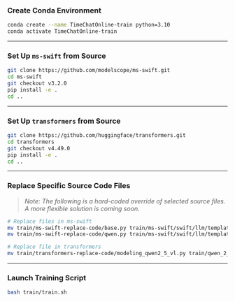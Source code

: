 ### Create Conda Environment

```bash
conda create --name TimeChatOnline-train python=3.10
conda activate TimeChatOnline-train
````

---

### Set Up `ms-swift` from Source

```bash
git clone https://github.com/modelscope/ms-swift.git
cd ms-swift
git checkout v3.2.0
pip install -e .
cd ..
```

---

### Set Up `transformers` from Source

```bash
git clone https://github.com/huggingface/transformers.git
cd transformers
git checkout v4.49.0
pip install -e .
cd ..
```

---

### Replace Specific Source Code Files

> *Note: The following is a hard-coded override of selected source files. A more flexible solution is coming soon.*

```bash
# Replace files in ms-swift
mv train/ms-swift-replace-code/base.py train/ms-swift/swift/llm/template/base.py
mv train/ms-swift-replace-code/qwen.py train/ms-swift/swift/llm/template/template/qwen.py

# Replace file in transformers
mv train/transformers-replace-code/modeling_qwen2_5_vl.py train/qwen_2_5/transformers/src/transformers/models/qwen2_5_vl/modeling_qwen2_5_vl.py
```

---

### Launch Training Script

```bash
bash train/train.sh
```
